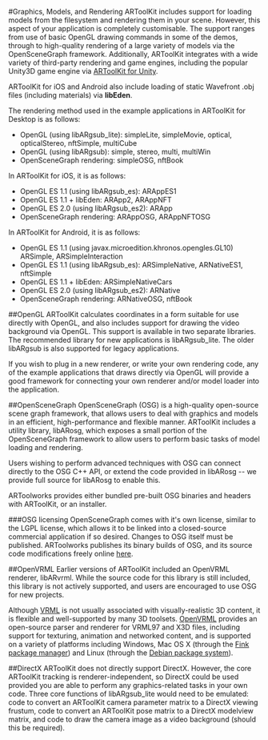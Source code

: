 #Graphics, Models, and Rendering
ARToolKit includes support for loading models from the filesystem and rendering them in your scene. However, this aspect of your application is completely customisable. The support ranges from use of basic OpenGL drawing commands in some of the demos, through to high-quality rendering of a large variety of models via the OpenSceneGraph framework. Additionally, ARToolKit integrates with a wide variety of third-party rendering and game engines, including the popular Unity3D game engine via [ARToolKit for Unity][artk_unity].

ARToolKit for iOS and Android also include loading of static Wavefront .obj files (including materials) via **libEden**.

The rendering method used in the example applications in ARToolKit for Desktop is as follows:

-   OpenGL (using libARgsub_lite): simpleLite, simpleMovie, optical, opticalStereo, nftSimple, multiCube
-   OpenGL (using libARgsub): simple, stereo, multi, multiWin
-   OpenSceneGraph rendering: simpleOSG, nftBook

In ARToolKit for iOS, it is as follows:

-   OpenGL ES 1.1 (using libARgsub_es): ARAppES1
-   OpenGL ES 1.1 + libEden: ARApp2, ARAppNFT
-   OpenGL ES 2.0 (using libARgsub_es2): ARApp
-   OpenSceneGraph rendering: ARAppOSG, ARAppNFTOSG

In ARToolKit for Android, it is as follows:

-   OpenGL ES 1.1 (using javax.microedition.khronos.opengles.GL10) ARSimple, ARSimpleInteraction
-   OpenGL ES 1.1 (using libARgsub_es): ARSimpleNative, ARNativeES1, nftSimple
-   OpenGL ES 1.1 + libEden: ARSimpleNativeCars
-   OpenGL ES 2.0 (using libARgsub_es2): ARNative
-   OpenSceneGraph rendering: ARNativeOSG, nftBook

##OpenGL
ARToolKit calculates coordinates in a form suitable for use directly with OpenGL, and also includes support for drawing the video background via OpenGL. This support is available in two separate libraries. The recommended library for new applications is libARgsub_lite. The older libARgsub is also supported for legacy applications.

If you wish to plug in a new renderer, or write your own rendering code, any of the example applications that draws directly via OpenGL will provide a good framework for connecting your own renderer and/or model loader into the application.

##OpenSceneGraph
OpenSceneGraph (OSG) is a high-quality open-source scene graph framework, that allows users to deal with graphics and models in an efficient, high-performance and flexible manner. ARToolKit includes a utility library, libARosg, which exposes a small portion of the OpenSceneGraph framework to allow users to perform basic tasks of model loading and rendering.

Users wishing to perform advanced techniques with OSG can connect directly to the OSG C++ API, or extend the code provided in libARosg -- we provide full source for libARosg to enable this.

ARToolworks provides either bundled pre-built OSG binaries and headers with ARToolKit, or an installer.

###OSG licensing
OpenSceneGraph comes with it's own license, similar to the LGPL license, which allows it to be linked into a closed-source commercial application if so desired. Changes to OSG itself must be published. ARToolworks publishes its binary builds of OSG, and its source code modifications freely online [here][2].

##OpenVRML
Earlier versions of ARToolKit included an OpenVRML renderer, libARvrml. While the source code for this library is still included, this library is not actively supported, and users are encouraged to use OSG for new projects.

Although [VRML][5] is not usually associated with visually-realistic 3D content, it is flexible and well-supported by many 3D toolsets. [OpenVRML][6] provides an open-source parser and renderer for VRML97 and X3D files, including support for texturing, animation and networked content, and is supported on a variety of platforms including Windows, Mac OS X (through the [Fink package manager][3]) and Linux (through the [Debian package system][4]).

##DirectX
ARToolKit does not directly support DirectX. However, the core ARToolKit tracking is renderer-independent, so DirectX could be used provided you are able to perform any graphics-related tasks in your own code. Three core functions of libARgsub_lite would need to be emulated: code to convert an ARToolKit camera parameter matrix to a DirectX viewing frustum, code to convert an ARToolKit pose matrix to a DirectX modelview matrix, and code to draw the camera image as a video background (should this be required).

[artk_unity]: Unity:unity_about
[2]: http://www.artoolworks.com/dist/openscenegraph/
[3]: http://pdb.finkproject.org/pdb/search.php?summary=openvrml
[4]: http://packages.debian.org/src:openvrml
[5]: http://en.wikipedia.org/wiki/VRML
[6]: http://www.openvrml.org